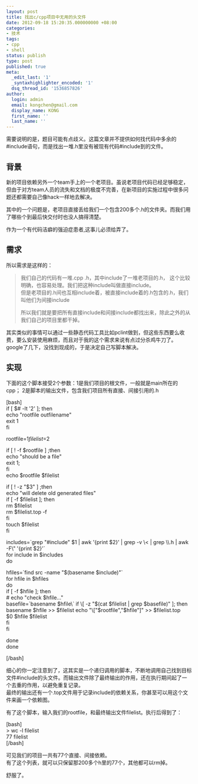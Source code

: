 ```yaml
---
layout: post
title: 找出c/cpp项目中无用的头文件
date: 2012-09-18 15:20:35.000000000 +08:00
categories:
- 技术
tags:
- cpp
- shell
status: publish
type: post
published: true
meta:
  _edit_last: '1'
  _syntaxhighlighter_encoded: '1'
  dsq_thread_id: '1536857826'
author:
  login: admin
  email: kongchen@gmail.com
  display_name: KONG
  first_name: ''
  last_name: ''
---
```

需要说明的是，题目可能有点歧义。这篇文章并不提供如何找代码中多余的\#include语句，而是找出一堆.h里没有被现有代码\#include到的文件。

## 背景

新的项目依赖另外一个team手上的一个老项目。虽说老项目代码已经足够稳定，但由于对方team人员的流失和文档的极度不完善，在新项目的实施过程中很多问题还都需要自己像hack一样地去解决。

其中的一个问题是，老项目直接丢给我们一个包含200多个.h的文件夹。而我们用了哪些个到最后快交付时也没人搞得清楚。

作为一个有代码洁癖的强迫症患者,这事儿必须给弄了。

## 需求

所以需求是这样的：

> 我们自己的代码有一堆.cpp .h，其中include了一堆老项目的.h， 这个比较明确，也容易处理。我们把这种include叫做直接include。  
> 但是老项目的.h间也互相include着，被直接include着的.h包含的.h，我们叫他们为间接include
> 
> 所以我们就是要把所有直接include和间接include都找出来，除此之外的从我们自己的项目里都干掉。

其实类似的事情可以通过一些静态代码工具比如pclint做到，但这些东西要么收费，要么安装使用麻烦，而且对于我的这个需求来说有点过分杀鸡牛刀了。google了几下，没找到现成的，于是决定自己写脚本解决。

## 实现

下面的这个脚本接受2个参数：1是我们项目的根文件，一般就是main所在的cpp； 2是脚本的输出文件，包含我们项目所有直接、间接引用的.h

\[bash\]  
if \[ $\# -lt '2' \]; then  
echo "rootfile outfilename"  
exit 1  
fi

rootfile=$1  
filelist=$2

if \[ ! -f $rootfile \] ;then  
echo "should be a file"  
exit 1;  
fi  
echo $rootfile $filelist

if \[ ! -z "$3" \] ;then  
echo "will delete old generated files"  
if \[ -f $filelist \]; then  
rm $filelist  
rm $filelist.top -f  
fi  
touch $filelist  
fi

includes=\`grep "\#include" $1 | awk '{print $2}' | grep -v \\< | grep \\\\.h | awk -F\\" '{print $2}'\`  
for include in $includes  
do

hfiles=\`find src -name "$(basename $include)"\`  
for hfile in $hfiles  
do  
if \[ -f $hfile \]; then  
\# echo "check $hfile..."  
basefile=\`basename $hfile\`  
if \[ -z "$(cat $filelist | grep $basefile)" \]; then  
basename $hfile \>\> $filelist  
echo "\["$rootfile","$hfile"\]" \>\> $filelist.top  
$0 $hfile $filelist  
fi  
fi

done  
done

\[/bash\]

细心的你一定注意到了，这其实是一个递归调用的脚本，不断地调用自己找到目标文件\#include的头文件。而输出文件除了最终输出的作用，还在执行期间起了一个去重的作用，以避免重复记录。  
最终的输出还有一个.top文件用于记录include的依赖关系，你甚至可以用这个文件来画一个依赖图。

有了这个脚本，输入我们的rootfile，和最终输出文件filelist。执行后得到了：

\[bash\]  
\> wc -l filelist  
77 filelist  
\[/bash\]

可见我们的项目一共有77个直接、间接依赖。  
有了这个列表，就可以只保留那200多个h里的77个，其他都可以rm掉。

舒服了。